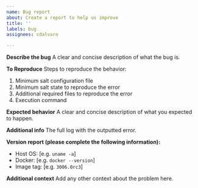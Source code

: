 ```yaml
---
name: Bug report
about: Create a report to help us improve
title: ''
labels: bug
assignees: cdalvaro

---
```


**Describe the bug**
A clear and concise description of what the bug is.

**To Reproduce**
Steps to reproduce the behavior:
1. Minimum salt configuration file
2. Minimum salt state to reproduce the error
3. Additional required files to reproduce the error
4. Execution command

**Expected behavior**
A clear and concise description of what you expected to happen.

**Additional info**
The full log with the outputted error.

**Version report (please complete the following information):**
 - Host OS: [e.g. `uname -a`]
 - Docker: [e.g. `docker --version`]
 - Image tag: [e.g. `3006.0rc3`]

**Additional context**
Add any other context about the problem here.
